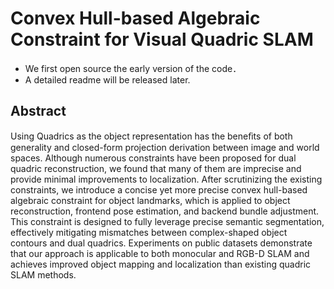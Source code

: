 # Convex Hull-based Algebraic Constraint for Visual Quadric SLAM

* We first open source the early version of the code．
* A detailed readme will be released later.

## Abstract
Using Quadrics as the object representation has the beneﬁts of both generality and closed-form projection derivation between image and world spaces. Although numerous constraints have been proposed for dual quadric reconstruction, we found that many of them are imprecise and provide minimal improvements to localization. After scrutinizing the existing constraints, we introduce a concise yet more precise
convex hull-based algebraic constraint for object landmarks, which is applied to object reconstruction, frontend pose estimation, and backend bundle adjustment. This constraint is designed to fully leverage precise semantic segmentation, effectively mitigating mismatches between complex-shaped object contours and dual quadrics. Experiments on public datasets demonstrate that our approach is applicable to both monocular and RGB-D SLAM and achieves improved object mapping and localization than existing quadric SLAM methods.
